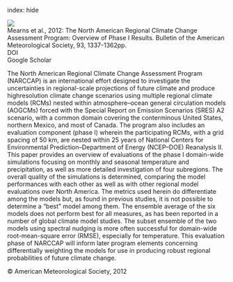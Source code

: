 index: hide

<div class="Citation">
    <div class="Citation-thumb CitationThumb-linked"  data-href="https://doi.org/10.1175/bams-d-11-00223.1">
      <img src="https://static.claimspace.cloud/climate-study-static/refs/thumbs/9/Mearns_et_al_2012-thumb.png" />
    </div>

  <div class="Citation-body">
    <div class="Citation-text">Mearns et al., 2012: The North American Regional Climate Change Assessment Program: Overview of Phase I Results. <span class="Article-journal">Bulletin of the American Meteorological Society, </span><span class="Article-volume">93, </span>1337-1362pp.</div>
    <div class="Citation-links">
      <div class="CitationLink" data-href="https://doi.org/10.1175/bams-d-11-00223.1">
        <div class="CitationLink-icon CitationLink-Doi"></div>
        <div class="CitationLink-text">DOI</div>
      </div>
      <div class="CitationLink" data-href="https://scholar.google.com/scholar?q=10.1175/bams-d-11-00223.1">
        <div class="CitationLink-icon CitationLink-Scholar"></div>
        <div class="CitationLink-text">Google Scholar</div>
      </div>
    </div>
  </div>
</div>

The North American Regional Climate Change Assessment Program (NARCCAP) is an international effort designed to investigate the uncertainties in regional-scale projections of future climate and produce highresolution climate change scenarios using multiple regional climate models (RCMs) nested within atmosphere–ocean general circulation models (AOGCMs) forced with the Special Report on Emission Scenarios (SRES) A2 scenario, with a common domain covering the conterminous United States, northern Mexico, and most of Canada. The program also includes an evaluation component (phase I) wherein the participating RCMs, with a grid spacing of 50 km, are nested within 25 years of National Centers for Environmental Prediction–Department of Energy (NCEP–DOE) Reanalysis II. This paper provides an overview of evaluations of the phase I domain-wide simulations focusing on monthly and seasonal temperature and precipitation, as well as more detailed investigation of four subregions. The overall quality of the simulations is determined, comparing the model performances with each other as well as with other regional model evaluations over North America. The metrics used herein do differentiate among the models but, as found in previous studies, it is not possible to determine a “best” model among them. The ensemble average of the six models does not perform best for all measures, as has been reported in a number of global climate model studies. The subset ensemble of the two models using spectral nudging is more often successful for domain-wide root-mean-square error (RMSE), especially for temperature. This evaluation phase of NARCCAP will inform later program elements concerning differentially weighting the models for use in producing robust regional probabilities of future climate change.

<div class="Citation-copy">
&copy; American Meteorological Society, 2012
</div>